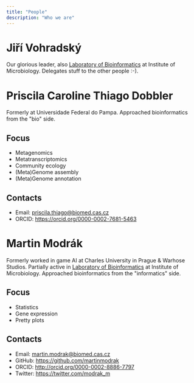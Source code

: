 ```yaml
---
title: "People"
description: "Who we are"
---
```


# Jiří Vohradský

Our glorious leader, also [Laboratory of Bioinformatics](https://lab126.mbu.cas.cz) at Institute of Microbiology. Delegates stuff to the other people :-).

# Priscila Caroline Thiago Dobbler

Formerly at Universidade Federal do Pampa. Approached bioinformatics from the "bio" side.

## Focus
* Metagenomics
* Metatranscriptomics
* Community ecology
* (Meta)Genome assembly
* (Meta)Genome annotation

## Contacts
* Email: [priscila.thiago@biomed.cas.cz](mailto:priscila.thiago@biomed.cas.cz)
* ORCID: https://orcid.org/0000-0002-7681-5463

# Martin Modrák

Formerly worked in game AI at Charles University in Prague & Warhose Studios. Partially active in [Laboratory of Bioinformatics](https://lab126.mbu.cas.cz) at Institute of Microbiology. Approached bioinformatics from the "informatics" side.

## Focus
* Statistics
* Gene expression
* Pretty plots

## Contacts
* Email: [martin.modrak@biomed.cas.cz](mailto:martin.modrak@biomed.cas.cz)
* GitHub: https://github.com/martinmodrak
* ORCID: http://orcid.org/0000-0002-8886-7797
* Twitter: https://twitter.com/modrak_m
